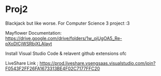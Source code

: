 # Proj2
Blackjack but like worse.
For Computer Science 3 project :3

Mayflower Documentation:
https://drive.google.com/drive/folders/1w_ojUgOA5_Re-pXoDlCjWSRbjXLAIayt 

Install Visual Studio Code & relavent github extensions ofc

LiveShare Link ; https://prod.liveshare.vsengsaas.visualstudio.com/join?F0543F2FF26FA1673313BE4F02C7177FFC20
